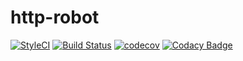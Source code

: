 # http-robot

[![StyleCI](https://github.styleci.io/repos/159373353/shield?branch=master)](https://github.styleci.io/repos/159373353)
[![Build Status](https://travis-ci.org/javanile/http-robot.svg?branch=master)](https://travis-ci.org/javanile/http-robot)
[![codecov](https://codecov.io/gh/javanile/http-robot/branch/master/graph/badge.svg)](https://codecov.io/gh/javanile/http-robot)
[![Codacy Badge](https://api.codacy.com/project/badge/Grade/4c5a06f1f03c43c692e6128a92f45080)](https://www.codacy.com/app/francescobianco/http-robot?utm_source=github.com&amp;utm_medium=referral&amp;utm_content=javanile/http-robot&amp;utm_campaign=Badge_Grade)


